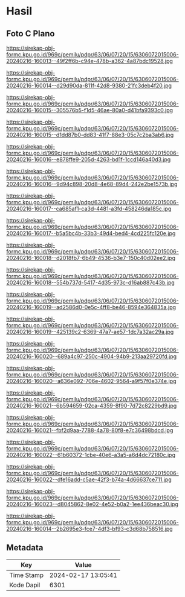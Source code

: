 # Hasil

## Foto C Plano

https://sirekap-obj-formc.kpu.go.id/969c/pemilu/pdpr/63/06/07/20/15/6306072015006-20240216-160013--49f2ff6b-c94e-478b-a362-4a87bdc19528.jpg

https://sirekap-obj-formc.kpu.go.id/969c/pemilu/pdpr/63/06/07/20/15/6306072015006-20240216-160014--d29d90da-811f-42d8-9380-21fc3deb4f20.jpg

https://sirekap-obj-formc.kpu.go.id/969c/pemilu/pdpr/63/06/07/20/15/6306072015006-20240216-160015--305576b5-f1d5-46ae-80a0-d41bfa9393c0.jpg

https://sirekap-obj-formc.kpu.go.id/969c/pemilu/pdpr/63/06/07/20/15/6306072015006-20240216-160015--d1dd87b0-dd83-41f7-88e3-05c7c2ba3ab6.jpg

https://sirekap-obj-formc.kpu.go.id/969c/pemilu/pdpr/63/06/07/20/15/6306072015006-20240216-160016--e878ffe9-205d-4263-bd1f-1ccd146a40d3.jpg

https://sirekap-obj-formc.kpu.go.id/969c/pemilu/pdpr/63/06/07/20/15/6306072015006-20240216-160016--9d94c898-20d8-4e68-89d4-242e2be1573b.jpg

https://sirekap-obj-formc.kpu.go.id/969c/pemilu/pdpr/63/06/07/20/15/6306072015006-20240216-160017--ca685af1-ca3d-4481-a3fd-458246da185c.jpg

https://sirekap-obj-formc.kpu.go.id/969c/pemilu/pdpr/63/06/07/20/15/6306072015006-20240216-160017--b5a5bc4b-33b3-49d4-bed4-4cd225fc120e.jpg

https://sirekap-obj-formc.kpu.go.id/969c/pemilu/pdpr/63/06/07/20/15/6306072015006-20240216-160018--d2018fb7-6b49-4536-b3e7-150c40d02ee2.jpg

https://sirekap-obj-formc.kpu.go.id/969c/pemilu/pdpr/63/06/07/20/15/6306072015006-20240216-160018--554b737d-5417-4d35-973c-d16ab887c43b.jpg

https://sirekap-obj-formc.kpu.go.id/969c/pemilu/pdpr/63/06/07/20/15/6306072015006-20240216-160019--ad2586d0-0e5c-4ff8-be46-8594e364835a.jpg

https://sirekap-obj-formc.kpu.go.id/969c/pemilu/pdpr/63/06/07/20/15/6306072015006-20240216-160019--425139c2-6369-47a7-ae57-1dc7a32ac29a.jpg

https://sirekap-obj-formc.kpu.go.id/969c/pemilu/pdpr/63/06/07/20/15/6306072015006-20240216-160020--689a4c97-250c-4904-94b9-213aa29720fd.jpg

https://sirekap-obj-formc.kpu.go.id/969c/pemilu/pdpr/63/06/07/20/15/6306072015006-20240216-160020--a636e092-706e-4602-9564-a9f57f0e374e.jpg

https://sirekap-obj-formc.kpu.go.id/969c/pemilu/pdpr/63/06/07/20/15/6306072015006-20240216-160021--6b594659-02ca-4359-8f90-7d72c8229bd9.jpg

https://sirekap-obj-formc.kpu.go.id/969c/pemilu/pdpr/63/06/07/20/15/6306072015006-20240216-160021--fbf2d9aa-7788-4a78-80f8-e7c36498bdcd.jpg

https://sirekap-obj-formc.kpu.go.id/969c/pemilu/pdpr/63/06/07/20/15/6306072015006-20240216-160022--61b60372-1cbe-40e6-a3a5-a6d4dc72180c.jpg

https://sirekap-obj-formc.kpu.go.id/969c/pemilu/pdpr/63/06/07/20/15/6306072015006-20240216-160022--dfe16add-c5ae-42f3-b74a-4d66637ce711.jpg

https://sirekap-obj-formc.kpu.go.id/969c/pemilu/pdpr/63/06/07/20/15/6306072015006-20240216-160023--d8045862-8e02-4e52-b0a2-1ee436beac30.jpg

https://sirekap-obj-formc.kpu.go.id/969c/pemilu/pdpr/63/06/07/20/15/6306072015006-20240216-160014--2b2695e3-fce7-4df3-bf93-c3d68b758516.jpg


## Metadata

| Key        | Value               |
| ---------- | ------------------- |
| Time Stamp | 2024-02-17 13:05:41 |
| Kode Dapil | 6301                |



